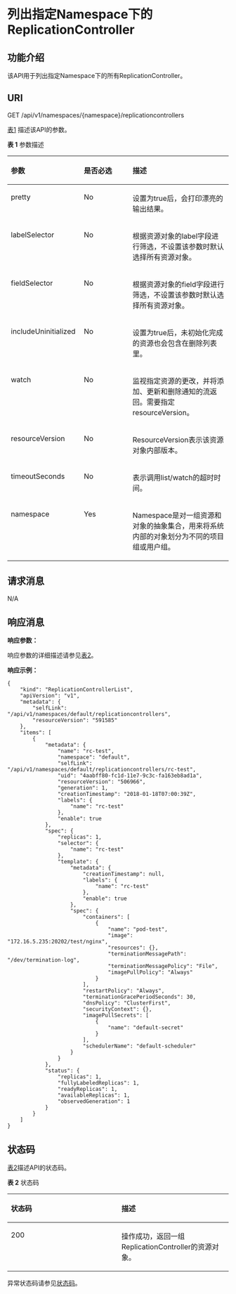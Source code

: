 # 列出指定Namespace下的ReplicationController<a name="cce_02_0021"></a>

## 功能介绍<a name="sf67047d8fbb6440aa6c0ee69dbb0ab60"></a>

该API用于列出指定Namespace下的所有ReplicationController。

## URI<a name="s37529ecb6aca4e228e6cf010d6b12623"></a>

GET /api/v1/namespaces/\{namespace\}/replicationcontrollers

[表1](#zh-cn_topic_0079615054_table43644936)  描述该API的参数。

**表 1**  参数描述

<a name="zh-cn_topic_0079615054_table43644936"></a>
<table><thead align="left"><tr id="zh-cn_topic_0079615054_row23652783"><th class="cellrowborder" valign="top" width="33%" id="mcps1.2.4.1.1"><p id="zh-cn_topic_0079615054_p36827296"><a name="zh-cn_topic_0079615054_p36827296"></a><a name="zh-cn_topic_0079615054_p36827296"></a>参数</p>
</th>
<th class="cellrowborder" valign="top" width="22%" id="mcps1.2.4.1.2"><p id="p60596924194718"><a name="p60596924194718"></a><a name="p60596924194718"></a>是否必选</p>
</th>
<th class="cellrowborder" valign="top" width="45%" id="mcps1.2.4.1.3"><p id="p9403811194718"><a name="p9403811194718"></a><a name="p9403811194718"></a>描述</p>
</th>
</tr>
</thead>
<tbody><tr id="zh-cn_topic_0079615054_row40650175"><td class="cellrowborder" valign="top" width="33%" headers="mcps1.2.4.1.1 "><p id="zh-cn_topic_0079615054_p4329874"><a name="zh-cn_topic_0079615054_p4329874"></a><a name="zh-cn_topic_0079615054_p4329874"></a>pretty</p>
</td>
<td class="cellrowborder" valign="top" width="22%" headers="mcps1.2.4.1.2 "><p id="zh-cn_topic_0079615054_p15175522"><a name="zh-cn_topic_0079615054_p15175522"></a><a name="zh-cn_topic_0079615054_p15175522"></a>No</p>
</td>
<td class="cellrowborder" valign="top" width="45%" headers="mcps1.2.4.1.3 "><p id="p28675043"><a name="p28675043"></a><a name="p28675043"></a>设置为true后，会打印漂亮的输出结果。</p>
</td>
</tr>
<tr id="zh-cn_topic_0079615054_row57102025"><td class="cellrowborder" valign="top" width="33%" headers="mcps1.2.4.1.1 "><p id="zh-cn_topic_0079615054_p61861327"><a name="zh-cn_topic_0079615054_p61861327"></a><a name="zh-cn_topic_0079615054_p61861327"></a>labelSelector</p>
</td>
<td class="cellrowborder" valign="top" width="22%" headers="mcps1.2.4.1.2 "><p id="zh-cn_topic_0079615054_p44711597"><a name="zh-cn_topic_0079615054_p44711597"></a><a name="zh-cn_topic_0079615054_p44711597"></a>No</p>
</td>
<td class="cellrowborder" valign="top" width="45%" headers="mcps1.2.4.1.3 "><p id="p1930564715251"><a name="p1930564715251"></a><a name="p1930564715251"></a>根据资源对象的label字段进行筛选，不设置该参数时默认选择所有资源对象。</p>
</td>
</tr>
<tr id="zh-cn_topic_0079615054_row46955892"><td class="cellrowborder" valign="top" width="33%" headers="mcps1.2.4.1.1 "><p id="zh-cn_topic_0079615054_p45330870"><a name="zh-cn_topic_0079615054_p45330870"></a><a name="zh-cn_topic_0079615054_p45330870"></a>fieldSelector</p>
</td>
<td class="cellrowborder" valign="top" width="22%" headers="mcps1.2.4.1.2 "><p id="zh-cn_topic_0079615054_p47921869"><a name="zh-cn_topic_0079615054_p47921869"></a><a name="zh-cn_topic_0079615054_p47921869"></a>No</p>
</td>
<td class="cellrowborder" valign="top" width="45%" headers="mcps1.2.4.1.3 "><p id="p49874218"><a name="p49874218"></a><a name="p49874218"></a>根据资源对象的field字段进行筛选，不设置该参数时默认选择所有资源对象。</p>
</td>
</tr>
<tr id="r2db43af1a5cc4b9aa0dbca7d708e30d5"><td class="cellrowborder" valign="top" width="33%" headers="mcps1.2.4.1.1 "><p id="a18e375bd668a48008cad678f18f6a747"><a name="a18e375bd668a48008cad678f18f6a747"></a><a name="a18e375bd668a48008cad678f18f6a747"></a>includeUninitialized</p>
</td>
<td class="cellrowborder" valign="top" width="22%" headers="mcps1.2.4.1.2 "><p id="ade2c3b7bd21e47bfaaec460717e532a1"><a name="ade2c3b7bd21e47bfaaec460717e532a1"></a><a name="ade2c3b7bd21e47bfaaec460717e532a1"></a>No</p>
</td>
<td class="cellrowborder" valign="top" width="45%" headers="mcps1.2.4.1.3 "><p id="a163adfe9b2884ce09f91ddc74ec8c32a"><a name="a163adfe9b2884ce09f91ddc74ec8c32a"></a><a name="a163adfe9b2884ce09f91ddc74ec8c32a"></a>设置为true后，未初始化完成的资源也会包含在删除列表里。</p>
</td>
</tr>
<tr id="zh-cn_topic_0079615054_row38433837"><td class="cellrowborder" valign="top" width="33%" headers="mcps1.2.4.1.1 "><p id="zh-cn_topic_0079615054_p26133094"><a name="zh-cn_topic_0079615054_p26133094"></a><a name="zh-cn_topic_0079615054_p26133094"></a>watch</p>
</td>
<td class="cellrowborder" valign="top" width="22%" headers="mcps1.2.4.1.2 "><p id="zh-cn_topic_0079615054_p36405904"><a name="zh-cn_topic_0079615054_p36405904"></a><a name="zh-cn_topic_0079615054_p36405904"></a>No</p>
</td>
<td class="cellrowborder" valign="top" width="45%" headers="mcps1.2.4.1.3 "><p id="zh-cn_topic_0079615054_p63197139"><a name="zh-cn_topic_0079615054_p63197139"></a><a name="zh-cn_topic_0079615054_p63197139"></a><span id="ph0343145716531"><a name="ph0343145716531"></a><a name="ph0343145716531"></a>监视指定资源的更改，并将添加、更新和删除通知的流返回。</span><span id="ph1700345414"><a name="ph1700345414"></a><a name="ph1700345414"></a>需要指定resourceVersion。</span></p>
</td>
</tr>
<tr id="zh-cn_topic_0079615054_row31903341"><td class="cellrowborder" valign="top" width="33%" headers="mcps1.2.4.1.1 "><p id="zh-cn_topic_0079615054_p34033799"><a name="zh-cn_topic_0079615054_p34033799"></a><a name="zh-cn_topic_0079615054_p34033799"></a>resourceVersion</p>
</td>
<td class="cellrowborder" valign="top" width="22%" headers="mcps1.2.4.1.2 "><p id="zh-cn_topic_0079615054_p5274317"><a name="zh-cn_topic_0079615054_p5274317"></a><a name="zh-cn_topic_0079615054_p5274317"></a>No</p>
</td>
<td class="cellrowborder" valign="top" width="45%" headers="mcps1.2.4.1.3 "><p id="zh-cn_topic_0079615054_p24566569"><a name="zh-cn_topic_0079615054_p24566569"></a><a name="zh-cn_topic_0079615054_p24566569"></a><span id="ph14746102416396"><a name="ph14746102416396"></a><a name="ph14746102416396"></a>ResourceVersion表示该资源对象内部版本。</span></p>
</td>
</tr>
<tr id="zh-cn_topic_0079615054_row19772529"><td class="cellrowborder" valign="top" width="33%" headers="mcps1.2.4.1.1 "><p id="zh-cn_topic_0079615054_p58071046"><a name="zh-cn_topic_0079615054_p58071046"></a><a name="zh-cn_topic_0079615054_p58071046"></a>timeoutSeconds</p>
</td>
<td class="cellrowborder" valign="top" width="22%" headers="mcps1.2.4.1.2 "><p id="zh-cn_topic_0079615054_p6134308"><a name="zh-cn_topic_0079615054_p6134308"></a><a name="zh-cn_topic_0079615054_p6134308"></a>No</p>
</td>
<td class="cellrowborder" valign="top" width="45%" headers="mcps1.2.4.1.3 "><p id="zh-cn_topic_0079615054_p27116914"><a name="zh-cn_topic_0079615054_p27116914"></a><a name="zh-cn_topic_0079615054_p27116914"></a><span id="ph527992517557"><a name="ph527992517557"></a><a name="ph527992517557"></a>表示调用list/watch的超时时间。</span></p>
</td>
</tr>
<tr id="zh-cn_topic_0079615054_row42725634"><td class="cellrowborder" valign="top" width="33%" headers="mcps1.2.4.1.1 "><p id="zh-cn_topic_0079615054_p38224348"><a name="zh-cn_topic_0079615054_p38224348"></a><a name="zh-cn_topic_0079615054_p38224348"></a>namespace</p>
</td>
<td class="cellrowborder" valign="top" width="22%" headers="mcps1.2.4.1.2 "><p id="zh-cn_topic_0079615054_p9164474"><a name="zh-cn_topic_0079615054_p9164474"></a><a name="zh-cn_topic_0079615054_p9164474"></a>Yes</p>
</td>
<td class="cellrowborder" valign="top" width="45%" headers="mcps1.2.4.1.3 "><p id="p658610593411"><a name="p658610593411"></a><a name="p658610593411"></a>Namespace是对一组资源和对象的抽象集合，用来将系统内部的对象划分为不同的项目组或用户组。</p>
</td>
</tr>
</tbody>
</table>

## 请求消息<a name="s150fa7f516814ff4ad39c60c6e55b3b9"></a>

N/A

## 响应消息<a name="s00fead6e7b3148c58421f54f9b14f808"></a>

**响应参数：**

响应参数的详细描述请参见[表2](公共响应参数.md#zh-cn_topic_0079614930_table5881294)。

**响应示例：**

```
{
    "kind": "ReplicationControllerList",
    "apiVersion": "v1",
    "metadata": {
        "selfLink": "/api/v1/namespaces/default/replicationcontrollers",
        "resourceVersion": "591585"
    },
    "items": [
        {
            "metadata": {
                "name": "rc-test",
                "namespace": "default",
                "selfLink": "/api/v1/namespaces/default/replicationcontrollers/rc-test",
                "uid": "4aabff80-fc1d-11e7-9c3c-fa163eb8ad1a",
                "resourceVersion": "506966",
                "generation": 1,
                "creationTimestamp": "2018-01-18T07:00:39Z",
                "labels": {
                    "name": "rc-test"
                },
                "enable": true
            },
            "spec": {
                "replicas": 1,
                "selector": {
                    "name": "rc-test"
                },
                "template": {
                    "metadata": {
                        "creationTimestamp": null,
                        "labels": {
                            "name": "rc-test"
                        },
                        "enable": true
                    },
                    "spec": {
                        "containers": [
                            {
                                "name": "pod-test",
                                "image": "172.16.5.235:20202/test/nginx",
                                "resources": {},
                                "terminationMessagePath": "/dev/termination-log",
                                "terminationMessagePolicy": "File",
                                "imagePullPolicy": "Always"
                            }
                        ],
                        "restartPolicy": "Always",
                        "terminationGracePeriodSeconds": 30,
                        "dnsPolicy": "ClusterFirst",
                        "securityContext": {},
                        "imagePullSecrets": [
                            {
                                "name": "default-secret"
                            }
                        ],
                        "schedulerName": "default-scheduler"
                    }
                }
            },
            "status": {
                "replicas": 1,
                "fullyLabeledReplicas": 1,
                "readyReplicas": 1,
                "availableReplicas": 1,
                "observedGeneration": 1
            }
        }
    ]
}
```

## 状态码<a name="sf1c91f0d19274e1fafc6cab7ada11fbd"></a>

[表2](#zh-cn_topic_0079615054_table57260105)描述API的状态码。

**表 2**  状态码

<a name="zh-cn_topic_0079615054_table57260105"></a>
<table><thead align="left"><tr id="zh-cn_topic_0079615054_row357754"><th class="cellrowborder" valign="top" width="50%" id="mcps1.2.3.1.1"><p id="p48540733194718"><a name="p48540733194718"></a><a name="p48540733194718"></a>状态码</p>
</th>
<th class="cellrowborder" valign="top" width="50%" id="mcps1.2.3.1.2"><p id="p39485296194718"><a name="p39485296194718"></a><a name="p39485296194718"></a>描述</p>
</th>
</tr>
</thead>
<tbody><tr id="zh-cn_topic_0079615054_row6247673"><td class="cellrowborder" valign="top" width="50%" headers="mcps1.2.3.1.1 "><p id="zh-cn_topic_0079615054_p36299500"><a name="zh-cn_topic_0079615054_p36299500"></a><a name="zh-cn_topic_0079615054_p36299500"></a>200</p>
</td>
<td class="cellrowborder" valign="top" width="50%" headers="mcps1.2.3.1.2 "><p id="zh-cn_topic_0079615054_p54578396"><a name="zh-cn_topic_0079615054_p54578396"></a><a name="zh-cn_topic_0079615054_p54578396"></a><span id="ph17344310175615"><a name="ph17344310175615"></a><a name="ph17344310175615"></a>操作成功，返回一组ReplicationController的资源对象。</span></p>
</td>
</tr>
</tbody>
</table>

异常状态码请参见[状态码](状态码.md)。

